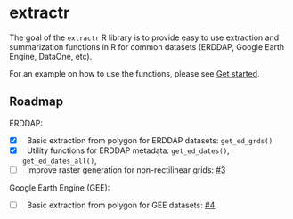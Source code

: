 # extractr

The goal of the `extractr` R library is to provide easy to use extraction and summarization functions in R for common datasets (ERDDAP, Google Earth Engine, DataOne, etc).

For an example on how to use the functions, please see [Get started](articles/extractr.html).

## Roadmap

ERDDAP:

- [x] &nbsp; Basic extraction from polygon for ERDDAP datasets: `get_ed_grds()`
- [x] &nbsp; Utility functions for ERDDAP metadata: `get_ed_dates()`, `get_ed_dates_all()`, 
- [ ] &nbsp; Improve raster generation for non-rectilinear grids: [#3](https://github.com/marinebon/extractr/issues/3)

Google Earth Engine (GEE):

- [ ] &nbsp; Basic extraction from polygon for GEE datasets: [#4](https://github.com/marinebon/extractr/issues/3)


